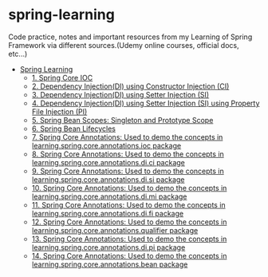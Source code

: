 # spring-learning
Code practice, notes and important resources from my Learning of Spring Framework via different sources.(Udemy online courses, official docs, etc...)


<!-- TOC -->
* [Spring Learning](#spring-learning)
    * [1. Spring Core IOC](spring-core/src/springCoreIOCAppContext.xml)
    * [2. Dependency Injection(DI) using Constructor Injection (CI)](spring-core/src/springCoreDICIAppContext.xml)
    * [3. Dependency Injection(DI) using Setter Injection (SI)](spring-core/src/springCoreDISIAppContext.xml)
    * [4. Dependency Injection(DI) using Setter Injection (SI) using Property File Injection (PI)](spring-core/src/springCoreDISIPIAppContext.xml)
    * [5. Spring Bean Scopes: Singleton and Prototype Scope](spring-core/src/springBeanScopesAppContext.xml)
    * [6. Spring Bean Lifecycles](spring-core/src/springBeanLifeCycleAppContext.xml)
    * [7. Spring Core Annotations: Used to demo the concepts in learning.spring.core.annotations.ioc package](spring-core/src/springCoreAnnotationsIOCAppContext.xml)
    * [8. Spring Core Annotations: Used to demo the concepts in learning.spring.core.annotations.di.ci package](spring-core/src/springCoreAnnotationsIOCAppContext.xml)
    * [9. Spring Core Annotations: Used to demo the concepts in learning.spring.core.annotations.di.si package](spring-core/src/springCoreAnnotationsDISIAppContext.xml)
    * [10. Spring Core Annotations: Used to demo the concepts in learning.spring.core.annotations.di.mi package](spring-core/src/springCoreAnnotationsDIMIAppContext.xml)
    * [11. Spring Core Annotations: Used to demo the concepts in learning.spring.core.annotations.di.fi package](spring-core/src/springCoreAnnotationsDIFIAppContext.xml)
    * [12. Spring Core Annotations: Used to demo the concepts in learning.spring.core.annotations.qualifier package](spring-core/src/springCoreAnnotationsQualifierAppContext.xml)
    * [13. Spring Core Annotations: Used to demo the concepts in learning.spring.core.annotations.di.pi package](spring-core/src/springCoreAnnotationsDIPIAppContext.xml)
    * [14. Spring Core Annotations: Used to demo the concepts in learning.spring.core.annotations.bean package](spring-core/src/springCoreAnnotationsScopesLCAppContext.xml)
<!-- TOC -->



